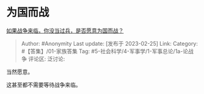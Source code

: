 # 为国而战
[如果战争来临，你没当过兵，是否愿意为国而战？](https://www.zhihu.com/question/455024923/answer/2909706011)

> Author: #Anonymity
> Last update: [发布于 2023-02-25]
> Link:
> Category: #【答集】/01-家族答集
> Tag: #5-社会科学/4-军事学/1-军事总论/1a-论战争
> 评论区:
> 泛讨论:

当然愿意。

这甚至都不需要等待战争来临。
